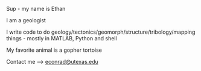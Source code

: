 Sup - my name is Ethan

I am a geologist

I write code to do geology/tectonics/geomorph/structure/tribology/mapping things - mostly in MATLAB, Python and shell

My favorite animal is a gopher tortoise

Contact me --> econrad@utexas.edu

